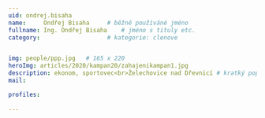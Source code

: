 ```yaml
---
uid: ondrej.bisaha
name:     Ondřej Bisaha  	# běžně používáné jméno
fullname: Ing. Ondřej Bisaha  	# jméno s tituly etc.
category:                   # kategorie: clenove


img: people/ppp.jpg   # 165 x 220
heroImg: articles/2020/kampan20/zahajenikampan1.jpg
description: ekonom, sportovec<br>Želechovice nad Dřevnicí # kratký popis, max 160 znaků
mail:

profiles:
  
---
```


